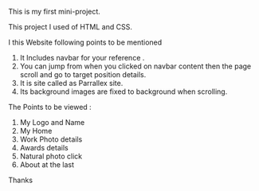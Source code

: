 This is my first mini-project.

This project I used of HTML and CSS.

I this Website following points to be mentioned
1. It Includes navbar for your reference .
2. You can jump from when you clicked on navbar content then the page scroll and go to target position details.
3. It is site called as Parrallex site.
4. Its background images are fixed to background when scrolling.



The Points to be viewed :
1. My Logo and Name
2. My Home
3. Work Photo details
4. Awards details
5. Natural photo click
6. About at the last 


Thanks